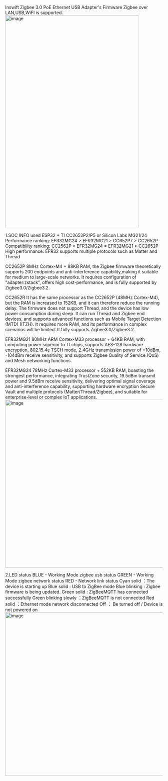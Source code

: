 Inswift Zigbee 3.0 PoE Ethernet USB Adapter's Firmware
Zigbee over LAN,USB,WiFI is supported.
<img width="426" height="678" alt="image" src="https://github.com/user-attachments/assets/8d85c87a-2fca-4b2a-a2e1-3b556aede6ed" />

1.SOC INFO
used ESP32 + TI CC2652P2/P5 or Silicon Labs MG21/24
Performance ranking: EFR32MG24 > EFR32MG21 > CC652P7 > CC2652P
Compatibility ranking: CC2562P > EFR32MG24 = EFR32MG21 > CC2652P
High performance: EFR32 supports multiple protocols such as Matter and Thread

CC2652P
8MHz Cortex-M4 + 88KB RAM, the Zigbee firmware theoretically supports 200 endpoints 
and anti-interference capability,making it suitable for medium to large-scale networks. 
It requires configuration of "adapter:zstack", offers high cost-performance, and is fully supported by Zigbee3.0/Zigbee3.2.

CC2652R
It has the same processor as the CC2652P (48MHz Cortex-M4), but the RAM is increased to 152KB,
and it can therefore reduce the running delay. The firmware does not support Thread, and the device
has low power consumption during sleep. It can run Thread and Zigbee end devices, and supports advanced
functions such as Mobile Target Detection (MTD) (ITZH). It requires more RAM, and its performance in complex
scenarios will be limited. It fully supports Zigbee3.0/Zigbee3.2.

EFR32MG21
80MHz ARM Cortex-M33 processor + 64KB RAM, with computing power superior to TI chips, 
supports AES-128 hardware encryption, 802.15.4e TSCH mode, 2.4GHz transmission power of +10dBm,
-104dBm receive sensitivity, and supports Zigbee Quality of Service (QoS) and Mesh networking functions.

EFR32MG24
78MHz Cortex-M33 processor + 552KB RAM, boasting the strongest performance, integrating TrustZone security, 
19.5dBm transmit power and 9.5dBm receive sensitivity, delivering optimal signal coverage and anti-interference capability, 
supporting hardware encryption Secure Vault and multiple protocols (Matter/Thread/Zigbee), and suitable for enterprise-level or complex IoT applications.
<img width="773" height="535" alt="image" src="https://github.com/user-attachments/assets/7df2ee49-3107-4df1-b24a-7d636fb26d1d" />

2.LED status
BLUE - Working Mode zigbee usb status
GREEN - Working Mode zigbee network status
RED - Network link status
Cyan solid ：The device is starting up
Blue solid : USB to ZigBee mode
Blue blinking : Zigbee firmware is being updated.
Green solid : ZigBeeMQTT has connected successfully
Green blinking slowly ：ZigBeeMQTT is not connected
Red solid ：Ethernet mode network disconnected
Off ： Be turned off / Device is not powered on
<img width="734" height="520" alt="image" src="https://github.com/user-attachments/assets/4662d318-bffc-41a3-b43a-bdb6d8b6b8a7" />

